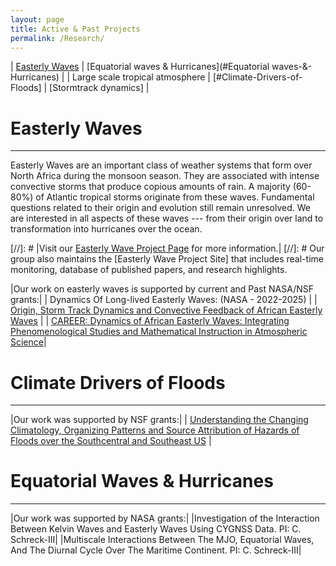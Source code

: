 ```yaml
---
layout: page
title: Active & Past Projects
permalink: /Research/
---
```





| [Easterly Waves](#Easterly-Waves) | [Equatorial waves & Hurricanes](#Equatorial waves-&-Hurricanes) |
|  Large scale tropical atmosphere | [#Climate-Drivers-of-Floods]
| [Stormtrack dynamics] |


# Easterly Waves
------------------------------------------------

Easterly Waves are an important class of weather systems that form over North Africa during the monsoon season. They are associated with intense convective storms that produce copious amounts of rain. A majority (60-80%) of Atlantic tropical storms originate from these waves. Fundamental questions related to their origin and evolution still remain unresolved.  We are interested in all aspects of these waves --- from their origin over land to transformation into hurricanes over the ocean. 



[//]: #  |Visit our [Easterly Wave Project Page](/Research/ews.html) for more information.|
[//]: # Our group also maintains the [Easterly Wave Project Site] that includes real-time monitoring, database of published papers, and research highlights.



|Our work on easterly waves is supported by current and Past NASA/NSF grants:|
| Dynamics Of Long-lived Easterly Waves: (NASA - 2022-2025) |
| [Origin, Storm Track Dynamics and Convective Feedback of African Easterly Waves](http://www.nsf.gov/awardsearch/showAward?AWD_ID=1433763&HistoricalAwards=false) |
| [CAREER: Dynamics of African Easterly Waves: Integrating Phenomenological Studies and Mathematical Instruction in Atmospheric Science](http://www.nsf.gov/awardsearch/showAward?AWD_ID=0847323&HistoricalAwards=false)|



# Climate Drivers of Floods
------------------------------------------------

|Our work was supported by NSF grants:|
| [Understanding the Changing Climatology, Organizing Patterns and Source Attribution of Hazards of Floods over the Southcentral and Southeast US](https://www.nsf.gov/awardsearch/showAward?AWD_ID=2208562&HistoricalAwards=false) |


# Equatorial  Waves & Hurricanes
------------------------------------------------

|Our work was supported by NASA grants:|
|Investigation of the Interaction Between Kelvin Waves and Easterly Waves Using CYGNSS Data. PI: C. Schreck-III|
|Multiscale Interactions Between The MJO, Equatorial Waves, And The Diurnal Cycle Over The Maritime Continent. PI: C. Schreck-III|
